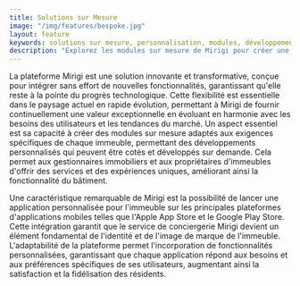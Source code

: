 ```yaml
---
title: Solutions sur Mesure
image: "/img/features/bespoke.jpg"
layout: feature
keywords: solutions sur mesure, personnalisation, modules, développement d'applications, flexibilité, innovation
description: "Explorez les modules sur mesure de Mirigi pour créer une expérience unique pour votre bâtiment."
---
```


La plateforme Mirigi est une solution innovante et transformative, conçue pour intégrer sans effort de nouvelles fonctionnalités, garantissant qu'elle reste à la pointe du progrès technologique. Cette flexibilité est essentielle dans le paysage actuel en rapide évolution, permettant à Mirigi de fournir continuellement une valeur exceptionnelle en évoluant en harmonie avec les besoins des utilisateurs et les tendances du marché. Un aspect essentiel est sa capacité à créer des modules sur mesure adaptés aux exigences spécifiques de chaque immeuble, permettant des développements personnalisés qui peuvent être cotés et développés sur demande. Cela permet aux gestionnaires immobiliers et aux propriétaires d'immeubles d'offrir des services et des expériences uniques, améliorant ainsi la fonctionnalité du bâtiment.

Une caractéristique remarquable de Mirigi est la possibilité de lancer une application personnalisée pour l'immeuble sur les principales plateformes d'applications mobiles telles que l'Apple App Store et le Google Play Store. Cette intégration garantit que le service de conciergerie Mirigi devient un élément fondamental de l'identité et de l'image de marque de l'immeuble. L'adaptabilité de la plateforme permet l'incorporation de fonctionnalités personnalisées, garantissant que chaque application répond aux besoins et aux préférences spécifiques de ses utilisateurs, augmentant ainsi la satisfaction et la fidélisation des résidents.

